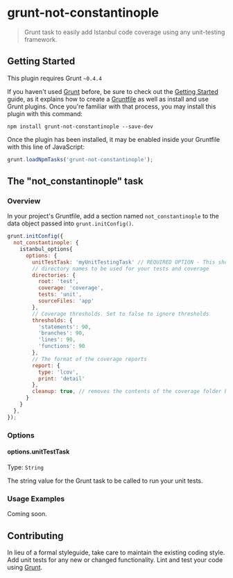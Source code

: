 # grunt-not-constantinople

> Grunt task to easily add Istanbul code coverage using any unit-testing framework.

## Getting Started
This plugin requires Grunt `~0.4.4`

If you haven't used [Grunt](http://gruntjs.com/) before, be sure to check out the [Getting Started](http://gruntjs.com/getting-started) guide, as it explains how to create a [Gruntfile](http://gruntjs.com/sample-gruntfile) as well as install and use Grunt plugins. Once you're familiar with that process, you may install this plugin with this command:

```shell
npm install grunt-not-constantinople --save-dev
```

Once the plugin has been installed, it may be enabled inside your Gruntfile with this line of JavaScript:

```js
grunt.loadNpmTasks('grunt-not-constantinople');
```

## The "not_constantinople" task

### Overview
In your project's Gruntfile, add a section named `not_constantinople` to the data object passed into `grunt.initConfig()`.

```js
grunt.initConfig({
  not_constantinople: {
    istanbul_options{
      options: {
        unitTestTask: 'myUnitTestingTask' // REQUIRED OPTION - This should be the task that runs your unit tests (e.g. 'mochaTest', 'nodeunit:myTests', etc.)
        // directory names to be used for your tests and coverage
        directories: {
          root: 'test',
          coverage: 'coverage',
          tests: 'unit',
          sourceFiles: 'app'
        },
        // Coverage thresholds. Set to false to ignore thresholds
        thresholds: {
          'statements': 90,
          'branches': 90,
          'lines': 90,
          'functions': 90
        },
        // The format of the coverage reports
        report: {
          type: 'lcov',
          print: 'detail'
        },
        cleanup: true, // removes the contents of the coverage folder before running istanbul
      }
    }
  },
});
```

### Options

#### options.unitTestTask
Type: `String`

The string value for the Grunt task to be called to run your unit tests.


### Usage Examples

Coming soon.

## Contributing
In lieu of a formal styleguide, take care to maintain the existing coding style. Add unit tests for any new or changed functionality. Lint and test your code using [Grunt](http://gruntjs.com/).

